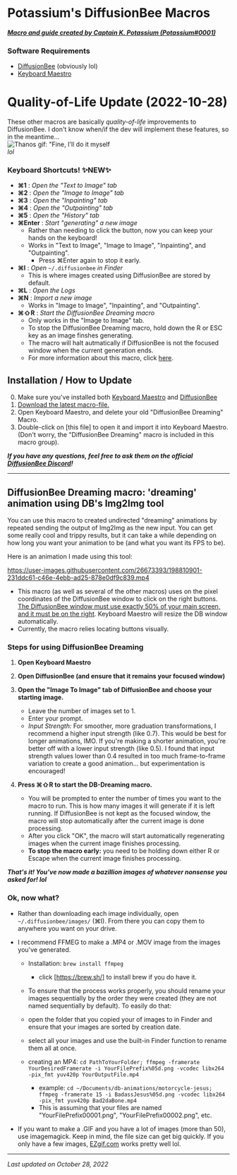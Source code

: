 # Potassium's DiffusionBee Macros
***[Macro and guide created by Captain K. Potassium (Potassium#0001)](https://www.youtube.com/watch?v=OS2aLrcCvbI)***  

### Software Requirements
- [DiffusionBee](https://github.com/divamgupta/diffusionbee-stable-diffusion-ui/releases) (obviously lol)
- [Keyboard Maestro](https://www.keyboardmaestro.com/)

# Quality-of-Life Update (2022-10-28)
These other macros are basically *quality-of-life* improvements to DiffusionBee. I don't know when/if the dev will implement these features, so in the meantime...    
![Thanos gif: "Fine, I'll do it myself](https://u.cubeupload.com/CaptainPotassium/thanosfineilldoitmys.gif)  
*lol*

### Keyboard Shortcuts! ✨NEW✨ 
- **⌘1** : *Open the "Text to Image" tab*
- **⌘2** : *Open the "Image to Image" tab*
- **⌘3** : *Open the "Inpainting" tab*
- **⌘4** : *Open the "Outpainting" tab*
- **⌘5** : *Open the "History" tab*
- **⌘Enter** : *Start "generating" a new image*
  - Rather than needing to click the button, now you can keep your hands on the keyboard!
  - Works in "Text to Image", "Image to Image", "Inpainting", and "Outpainting".
	- Press ⌘Enter again to stop it early.
- **⌘I** : *Open* `~/.diffusionbee` *in Finder*
  - This is where images created using DiffusionBee are stored by default.
- **⌘L** : *Open the Logs*
- **⌘N** : *Import a new image*
  - Works in "Image to Image", "Inpainting", and "Outpainting".
- **⌘⇧R** : *Start the DiffusionBee Dreaming macro*
  - Only works in the "Image to Image" tab.
  - To stop the DiffusionBee Dreaming macro, hold down the R or ESC key as an image finshes generating. 
  - The macro will halt autmatically if DiffusionBee is not the focused window when the current generation ends.
  - For more information about this macro, click [here](https://github.com/CaptainPotassium/Potassium-DB-Macro/new/main#diffusionbee-dreaming-dreaming-animation-using-dbs-img2img-tool).


## Installation / How to Update
0. Make sure you've installed both [Keyboard Maestro](https://www.keyboardmaestro.com/) and [DiffusionBee](https://github.com/divamgupta/diffusionbee-stable-diffusion-ui/releases)
1. [Download the latest macro-file.](LINK-GOES-HERE)
2. Open Keyboard Maestro, and delete your old "DiffusionBee Dreaming" Macro.
3. Double-click on [this file] to open it and import it into Keyboard Maestro. (Don't worry, the "DiffusionBee Dreaming" macro is included in this macro group).

***If you have any questions, feel free to ask them on the official [DiffusionBee Discord](https://discord.gg/Q3QP6HjG)!***

---

## DiffusionBee Dreaming macro: 'dreaming' animation using DB's Img2Img tool

You can use this macro to created undirected "dreaming" animations by repeated sending the output of Img2Img as the new input. You can get some really cool and trippy results, but it can take a while depending on how long you want your animation to be (and what you want its FPS to be).  

Here is an animation I made using this tool:

https://user-images.githubusercontent.com/26673393/198810901-231ddc61-c46e-4ebb-ad25-878e0df9c839.mp4


- This macro (as well as several of the other macros) uses on the pixel coordinates of the DiffusionBee window to click on the right buttons. [The DiffusionBee window must use exactly 50% of your main screen, and it must be on the right](https://u.cubeupload.com/CaptainPotassium/diffusionbeearrangem.png). Keyboard Maestro will resize the DB window automatically.
- Currently, the macro relies locating buttons visually. 

### Steps for using DiffusionBee Dreaming
1. **Open Keyboard Maestro**
2. **Open DiffusionBee (and ensure that it remains your focused window)**
3. **Open the "Image To Image" tab of DiffusionBee and choose your starting image.** 
	- Leave the number of images set to 1.
	- Enter your prompt.
	- *Input Strength:* For smoother, more graduation transformations, I recommend a higher input strength (like 0.7). This would be best for longer animations, IMO. If you're making a shorter animation, you're better off with a lower input strength (like 0.5). I found that input strength values lower than 0.4 resulted in too much frame-to-frame variation to create a good animation... but experimentation is encouraged!

5. **Press ⌘⇧R to start the DB-Dreaming macro.**
	- You will be prompted to enter the number of times you want to the macro to run. This is how many images it will generate if it is left running. If DiffusionBee is not kept as the focused window, the macro will stop automatically after the current image is done processing.
	- After you click "OK", the macro will start automatically regenerating images when the current image finishes processing.
	- **To stop the macro early:** you need to be holding down either R or Escape when the current image finishes processing.

***That's it! You've now made a bazillion images of whatever nonsense you asked for! lol***

### Ok, now what?
- Rather than downloading each image individually, open `~/.diffusionbee/images/` (⌘I). From there you can copy them to anywhere you want on your drive.
- I recommend FFMEG to make a .MP4 or .MOV image from the images you've generated.
	- Installation: `brew install ffmpeg`
		- click [https://brew.sh/] to install brew if you do have it.
	- To ensure that the process works properly, you should rename your images sequentially by the order they were created (they are not named sequentially by default). To easily do that: 
	- open the folder that you copied your of images to in Finder and ensure that your images are sorted by creation date.
	- select all your images and use the built-in Finder function to rename them all at once. 

	- creating an MP4: `cd PathToYourFolder; ffmpeg -framerate YourDesiredFramerate -i YourFilePrefix%05d.png -vcodec libx264 -pix_fmt yuv420p YourOutputFile.mp4`
		- example: `cd ~/Documents/db-animations/motorcycle-jesus; ffmpeg -framerate 15 -i BadassJesus%05d.png -vcodec libx264 -pix_fmt yuv420p Bad2daBone.mp4`
		- This is assuming that your files are named "YourFilePrefix00001.png", "YourFilePrefix00002.png", etc.

- If you want to make a .GIF and you have a lot of images (more than 50), use imagemagick. Keep in mind, the file size can get big quickly. If you only have a few images, [EZgif.com](https://ezgif.com/maker) works pretty well lol.

---

*Last updated on October 28, 2022*  
